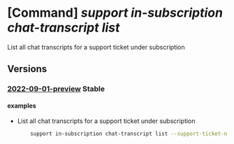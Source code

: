 # [Command] _support in-subscription chat-transcript list_

List all chat transcripts for a support ticket under subscription

## Versions

### [2022-09-01-preview](/Resources/mgmt-plane/L3N1YnNjcmlwdGlvbnMve30vcHJvdmlkZXJzL21pY3Jvc29mdC5zdXBwb3J0L3N1cHBvcnR0aWNrZXRzL3t9L2NoYXR0cmFuc2NyaXB0cw==/2022-09-01-preview.xml) **Stable**

<!-- mgmt-plane /subscriptions/{}/providers/microsoft.support/supporttickets/{}/chattranscripts 2022-09-01-preview -->

#### examples

- List all chat transcripts for a support ticket under subscription
    ```bash
        support in-subscription chat-transcript list --support-ticket-name "TestTicketName"
    ```
